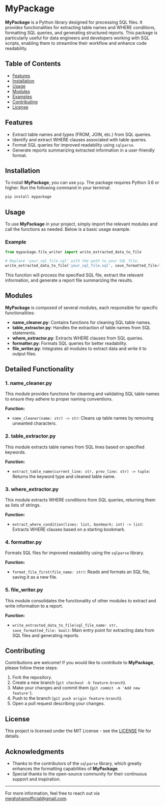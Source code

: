 # MyPackage

**MyPackage** is a Python library designed for processing SQL files. It provides functionalities for extracting table names and WHERE conditions, formatting SQL queries, and generating structured reports. This package is particularly useful for data engineers and developers working with SQL scripts, enabling them to streamline their workflow and enhance code readability.

## Table of Contents

- [Features](#features)
- [Installation](#installation)
- [Usage](#usage)
- [Modules](#modules)
- [Examples](#examples)
- [Contributing](#contributing)
- [License](#license)

## Features

- Extract table names and types (FROM, JOIN, etc.) from SQL queries.
- Identify and extract WHERE clauses associated with table queries.
- Format SQL queries for improved readability using `sqlparse`.
- Generate reports summarizing extracted information in a user-friendly format.

## Installation

To install **MyPackage**, you can use `pip`. The package requires Python 3.6 or higher. Run the following command in your terminal:

```bash
pip install mypackage
```

## Usage

To use **MyPackage** in your project, simply import the relevant modules and call the functions as needed. Below is a basic usage example.

### Example

```python
from mypackage.file_writer import write_extracted_data_to_file

# Replace 'your_sql_file.sql' with the path to your SQL file.
write_extracted_data_to_file('your_sql_file.sql', save_formatted_file=True)
```

This function will process the specified SQL file, extract the relevant information, and generate a report file summarizing the results.

## Modules

**MyPackage** is composed of several modules, each responsible for specific functionalities:

- **name_cleaner.py**: Contains functions for cleaning SQL table names.
- **table_extractor.py**: Handles the extraction of table names from SQL statements.
- **where_extractor.py**: Extracts WHERE clauses from SQL queries.
- **formatter.py**: Formats SQL queries for better readability.
- **file_writer.py**: Integrates all modules to extract data and write it to output files.

## Detailed Functionality

### 1. **name_cleaner.py**
This module provides functions for cleaning and validating SQL table names to ensure they adhere to proper naming conventions.

**Function:**
- `name_cleaner(name: str) -> str`: Cleans up table names by removing unwanted characters.

### 2. **table_extractor.py**
This module extracts table names from SQL lines based on specified keywords.

**Function:**
- `extract_table_name(current_line: str, prev_line: str) -> tuple`: Returns the keyword type and cleaned table name.

### 3. **where_extractor.py**
This module extracts WHERE conditions from SQL queries, returning them as lists of strings.

**Function:**
- `extract_where_condition(lines: list, bookmark: int) -> list`: Extracts WHERE clauses based on a starting bookmark.

### 4. **formatter.py**
Formats SQL files for improved readability using the `sqlparse` library.

**Function:**
- `format_file_first(file_name: str)`: Reads and formats an SQL file, saving it as a new file.

### 5. **file_writer.py**
This module consolidates the functionality of other modules to extract and write information to a report.

**Function:**
- `write_extracted_data_to_file(sql_file_name: str, save_formatted_file: bool)`: Main entry point for extracting data from SQL files and generating reports.

## Contributing

Contributions are welcome! If you would like to contribute to **MyPackage**, please follow these steps:

1. Fork the repository.
2. Create a new branch (`git checkout -b feature-branch`).
3. Make your changes and commit them (`git commit -m 'Add new feature'`).
4. Push to the branch (`git push origin feature-branch`).
5. Open a pull request describing your changes.

## License

This project is licensed under the MIT License - see the [LICENSE](LICENSE) file for details.

## Acknowledgments

- Thanks to the contributors of the `sqlparse` library, which greatly enhances the formatting capabilities of **MyPackage**.
- Special thanks to the open-source community for their continuous support and inspiration.

---

For more information, feel free to reach out via [meghshamofficial@gmail.com](mailto:meghshamofficial@gmail.com).
```
